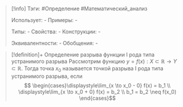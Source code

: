 > [!info]
> Тэги: #Определение #Математический_анализ   
> 
> Использует: *-*
> Примеры: *-*
> 
> Типы: *-*
> Свойства: *-*
> Конструкции: *-*
> 
> Эквивалентности: *-*
> Обобщения: *-*

> [!definition]+ Определение разрыва функции I рода типа устранимого разрыва
> Рассмотрим функцию $y = f(x):X \subset \mathbb{R}\rightarrow Y \subset \mathbb{R}$. Тогда точка $x_0$ называется точкой разрыва I рода типа устранимого разрыва, если
> $$ \begin{cases}\displaystyle\lim_{x \to x_0 - 0} f(x) = b_1 \\ \displaystyle\lim_{x \to x_0 + 0} f(x) = b_2 \\ b_1 = b_2 \neq f(x_0) \end{cases}$$
